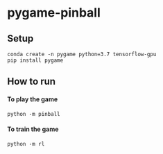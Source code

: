 # pygame-pinball

## Setup
```shell script
conda create -n pygame python=3.7 tensorflow-gpu
pip install pygame
```

## How to run

#### To play the game
```shell script
python -m pinball
```

#### To train the game
```shell script
python -m rl
```